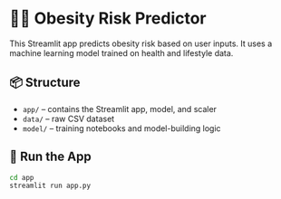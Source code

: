 # 🧑‍⚕️ Obesity Risk Predictor

This Streamlit app predicts obesity risk based on user inputs. It uses a machine learning model trained on health and lifestyle data.

## 📦 Structure

- `app/` – contains the Streamlit app, model, and scaler
- `data/` – raw CSV dataset
- `model/` – training notebooks and model-building logic

## 🚀 Run the App

```bash
cd app
streamlit run app.py
